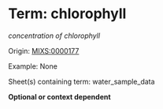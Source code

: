 # Term: chlorophyll

*concentration of chlorophyll*

Origin: [MIXS:0000177](https://w3id.org/mixs/0000177)

Example: None

Sheet(s) containing term: water_sample_data

**Optional or context dependent**